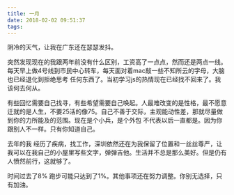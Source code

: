 ```yaml
---
title: 一月
date: 2018-02-02 09:51:37
tags: 
---
```



阴冷的天气，让我在广东还在瑟瑟发抖。

突然发现现在的我跟两年前没有什么区别，工资高了一点点，然而还是两点一线。每天早上做4号线到市民中心转车，每天面对着mac敲一些不知所云的字母，大脑也已经退化到拒绝思考
任何东西了。当初学习js的热情现在已经找不回来了。我该何去何从。

有些回忆需要自己找寻，有些希望需要自己唤起。人最难改变的是性格，最不愿意迁就的是人生，不要25活的像75。自己不善于交际，主观能动性差，那就尽量做到你的力所能及的范围。现在是个小兵，是个外包 不代表以后一直都是。因为你跟别人不一样。只有你知道自己。

去年的我 经历了疾病，找工作，深圳依然还在为我保留了位置和一丝丝尊严，让我可以在我自己的小屋里写些文字，弹弹吉他。生活并不总是那么美好。但是仍有人愤然前行，这就够了。

时间过去了8%  跑步可能只达到了1%。其他事项还在努力调整。你别无选择，只有加油。
